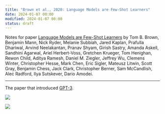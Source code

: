 ```yaml
---
title: "Brown et al., 2020: Language Models are Few-Shot Learners"
date: 2024-01-07 00:00
modified: 2024-01-07 00:00
status: draft
---
```


Notes for paper [Language Models are Few-Shot Learners](https://arxiv.org/abs/2005.14165) by Tom B. Brown, Benjamin Mann, Nick Ryder, Melanie Subbiah, Jared Kaplan, Prafulla Dhariwal, Arvind Neelakantan, Pranav Shyam, Girish Sastry, Amanda Askell, Sandhini Agarwal, Ariel Herbert-Voss, Gretchen Krueger, Tom Henighan, Rewon Child, Aditya Ramesh, Daniel M. Ziegler, Jeffrey Wu, Clemens Winter, Christopher Hesse, Mark Chen, Eric Sigler, Mateusz Litwin, Scott Gray, Benjamin Chess, Jack Clark, Christopher Berner, Sam McCandlish, Alec Radford, Ilya Sutskever, Dario Amodei.

---

The paper that introduced [GPT-3](gpt-3.md).

![](../../../_media/language-models-are-few-shot-learners-title.png)

![](../../../_media/language-models-are-few-shot-learners-arvxiv.png)